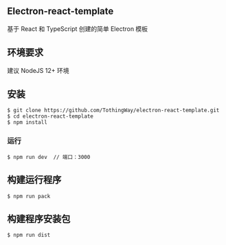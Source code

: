 ## Electron-react-template

基于 React 和 TypeScript 创建的简单 Electron 模板

## 环境要求

建议 NodeJS 12+ 环境

## 安装

```shell
$ git clone https://github.com/TothingWay/electron-react-template.git
$ cd electron-react-template
$ npm install
```

### 运行

```shell
$ npm run dev  // 端口：3000
```

## 构建运行程序

```shell
$ npm run pack
```

## 构建程序安装包

```shell
$ npm run dist
```